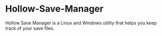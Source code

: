 # Hollow-Save-Manager
Hollow Save Manager is a Linux and Windows utility that helps you keep track of your save files.
